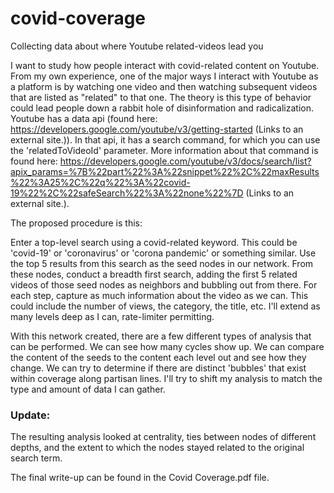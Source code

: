 # covid-coverage
Collecting data about where Youtube related-videos lead you

I want to study how people interact with covid-related content on Youtube. From my own experience, one of the major ways I 
interact with Youtube as a platform is by watching one video and then watching subsequent videos that are listed as "related" 
to that one. The theory is this type of behavior could lead people down a rabbit hole of disinformation and radicalization. 
Youtube has a data api (found here: https://developers.google.com/youtube/v3/getting-started (Links to an external site.)). In 
that api, it has a search command, for which you can use the 'relatedToVideoId' parameter. More information about that command 
is found here: https://developers.google.com/youtube/v3/docs/search/list?apix_params=%7B%22part%22%3A%22snippet%22%2C%22maxResults%22%3A25%2C%22q%22%3A%22covid-19%22%2C%22safeSearch%22%3A%22none%22%7D (Links to an external site.).

 

The proposed procedure is this:

Enter a top-level search using a covid-related keyword. This could be 'covid-19' or 'coronavirus' or 'corona pandemic' or 
something similar. Use the top 5 results from this search as the seed nodes in our network. From these nodes, conduct a 
breadth first search, adding the first 5 related videos of those seed nodes as neighbors and bubbling out from there. For each 
step, capture as much information about the video as we can. This could include the number of views, the category, the title, 
etc. I'll extend as many levels deep as I can, rate-limiter permitting. 

 

With this network created, there are a few different types of analysis that can be performed. We can see how many cycles show 
up. We can compare the content of the seeds to the content each level out and see how they change. We can try to determine if 
there are distinct 'bubbles' that exist within coverage along partisan lines. I'll try to shift my analysis to match the type 
and amount of data I can gather.


### Update: 
The resulting analysis looked at centrality, ties between nodes of different depths, and the extent to which the nodes stayed related to the original search term.

The final write-up can be found in the Covid Coverage.pdf file.
